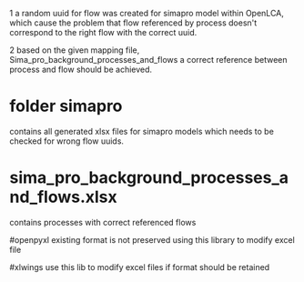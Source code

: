 1 a random uuid for flow was created for simapro model within OpenLCA,
which cause the problem that flow referenced by process doesn't correspond
to the right flow with the correct uuid.

2 based on the given mapping file, Sima_pro_background_processes_and_flows
a correct reference between process and flow should be achieved.

# folder simapro
contains all generated xlsx files for simapro models which needs to
be checked for wrong flow uuids.

# sima_pro_background_processes_and_flows.xlsx
contains processes with correct referenced flows

#openpyxl
existing format is not preserved using this library to modify excel file

#xlwings
use this lib to modify excel files if format should be retained 